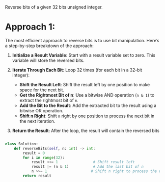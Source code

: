 
Reverse bits of a given 32 bits unsigned integer.

# Approach 1:

The most efficient approach to reverse bits is to use bit manipulation. Here’s a step-by-step breakdown of the approach:

1. **Initialize a Result Variable**: Start with a result variable set to zero. This variable will store the reversed bits.
    
2. **Iterate Through Each Bit**: Loop 32 times (for each bit in a 32-bit integer):
    
    - **Shift the Result Left**: Shift the result left by one position to make space for the next bit.
    - **Get the Rightmost Bit of n**: Use a bitwise AND operation (`n & 1`) to extract the rightmost bit of `n`.
    - **Add the Bit to the Result**: Add the extracted bit to the result using a bitwise OR operation.
    - **Shift n Right**: Shift `n` right by one position to process the next bit in the next iteration.
3. **Return the Result**: After the loop, the result will contain the reversed bits


```python

class Solution:
    def reverseBits(self, n: int) -> int:
        result = 0
        for i in range(32):
            result <<= 1                # Shift result left
            result |= (n & 1)           # Add the last bit of n
            n >>= 1                    # Shift n right to process the next bit
        return result


```